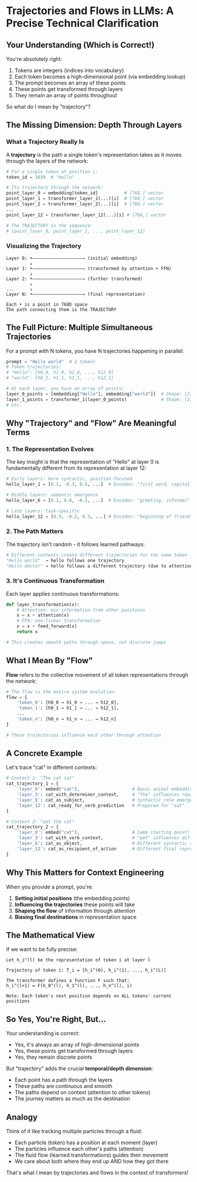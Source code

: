 # Trajectories and Flows in LLMs: A Precise Technical Clarification

## Your Understanding (Which is Correct!)

You're absolutely right:
1. Tokens are integers (indices into vocabulary)
2. Each token becomes a high-dimensional point (via embedding lookup)
3. The prompt becomes an array of these points
4. These points get transformed through layers
5. They remain an array of points throughout

So what do I mean by "trajectory"?

## The Missing Dimension: Depth Through Layers

### What a Trajectory Really Is

A **trajectory** is the path a single token's representation takes as it moves through the layers of the network:

```python
# For a single token at position i:
token_id = 1639  # "Hello"

# Its trajectory through the network:
point_layer_0 = embedding[token_id]          # [768,] vector
point_layer_1 = transformer_layer_1(...)[i]  # [768,] vector  
point_layer_2 = transformer_layer_2(...)[i]  # [768,] vector
...
point_layer_12 = transformer_layer_12(...)[i] # [768,] vector

# The TRAJECTORY is the sequence:
# [point_layer_0, point_layer_1, ..., point_layer_12]
```

### Visualizing the Trajectory

```
Layer 0: •———————————————————→ (initial embedding)
         ↓
Layer 1: •———————————————————→ (transformed by attention + FFN)
         ↓
Layer 2: •———————————————————→ (further transformed)
         ↓
...      ↓
Layer N: •———————————————————→ (final representation)

Each • is a point in 768D space
The path connecting them is the TRAJECTORY
```

## The Full Picture: Multiple Simultaneous Trajectories

For a prompt with N tokens, you have N trajectories happening in parallel:

```python
prompt = "Hello world"  # 2 tokens
# Token trajectories:
# "Hello": [h0_0, h1_0, h2_0, ..., h12_0]
# "world": [h0_1, h1_1, h2_1, ..., h12_1]

# At each layer, you have an array of points:
layer_0_points = [embedding["Hello"], embedding["world"]]  # Shape: [2, 768]
layer_1_points = transformer_1(layer_0_points)             # Shape: [2, 768]
# etc.
```

## Why "Trajectory" and "Flow" Are Meaningful Terms

### 1. The Representation Evolves

The key insight is that the representation of "Hello" at layer 0 is fundamentally different from its representation at layer 12:

```python
# Early layers: more syntactic, position-focused
hello_layer_1 = [0.1, -0.3, 0.5, ...]  # Encodes: "first word, capitalized"

# Middle layers: semantic emergence  
hello_layer_6 = [0.2, 0.8, -0.1, ...]  # Encodes: "greeting, informal"

# Late layers: task-specific
hello_layer_12 = [0.9, -0.2, 0.3, ...] # Encodes: "beginning of friendly interaction"
```

### 2. The Path Matters

The trajectory isn't random - it follows learned pathways:

```python
# Different contexts create different trajectories for the same token
"Hello world"  → hello follows one trajectory
"Hello doctor" → hello follows a different trajectory (due to attention)
```

### 3. It's Continuous Transformation

Each layer applies continuous transformations:

```python
def layer_transformation(x):
    # Attention: mix information from other positions
    x = x + attention(x)
    # FFN: non-linear transformation
    x = x + feed_forward(x)
    return x

# This creates smooth paths through space, not discrete jumps
```

## What I Mean By "Flow"

**Flow** refers to the collective movement of all token representations through the network:

```python
# The flow is the entire system evolution:
flow = {
    'token_0': [h0_0 → h1_0 → ... → h12_0],
    'token_1': [h0_1 → h1_1 → ... → h12_1],
    ...
    'token_n': [h0_n → h1_n → ... → h12_n]
}

# These trajectories influence each other through attention
```

## A Concrete Example

Let's trace "cat" in different contexts:

```python
# Context 1: "The cat sat"
cat_trajectory_1 = {
    'layer_0': embed("cat"),                    # Basic animal embedding
    'layer_3': cat_with_determiner_context,     # "The" influences representation
    'layer_6': cat_as_subject,                  # Syntactic role emerges
    'layer_12': cat_ready_for_verb_prediction   # Prepared for "sat"
}

# Context 2: "pet the cat"  
cat_trajectory_2 = {
    'layer_0': embed("cat"),                    # Same starting point!
    'layer_3': cat_with_verb_context,           # "pet" influences differently
    'layer_6': cat_as_object,                   # Different syntactic role
    'layer_12': cat_as_recipient_of_action      # Different final representation
}
```

## Why This Matters for Context Engineering

When you provide a prompt, you're:

1. **Setting initial positions** (the embedding points)
2. **Influencing the trajectories** these points will take
3. **Shaping the flow** of information through attention
4. **Biasing final destinations** in representation space

## The Mathematical View

If we want to be fully precise:

```
Let h_i^(l) be the representation of token i at layer l

Trajectory of token i: T_i = [h_i^(0), h_i^(1), ..., h_i^(L)]

The transformer defines a function F such that:
h_i^(l+1) = F(h_0^(l), h_1^(l), ..., h_n^(l), i)
           
Note: Each token's next position depends on ALL tokens' current positions
```

## So Yes, You're Right, But...

Your understanding is correct:
- Yes, it's always an array of high-dimensional points
- Yes, these points get transformed through layers
- Yes, they remain discrete points

But "trajectory" adds the crucial **temporal/depth dimension**:
- Each point has a path through the layers
- These paths are continuous and smooth
- The paths depend on context (attention to other tokens)
- The journey matters as much as the destination

## Analogy

Think of it like tracking multiple particles through a fluid:
- Each particle (token) has a position at each moment (layer)
- The particles influence each other's paths (attention)
- The fluid flow (learned transformations) guides their movement
- We care about both where they end up AND how they got there

That's what I mean by trajectories and flows in the context of transformers!